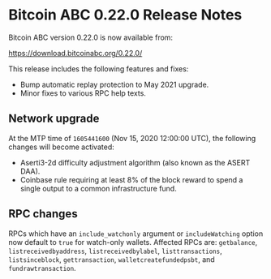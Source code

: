 # Bitcoin ABC 0.22.0 Release Notes

Bitcoin ABC version 0.22.0 is now available from:

  <https://download.bitcoinabc.org/0.22.0/>

This release includes the following features and fixes:

 - Bump automatic replay protection to May 2021 upgrade.
 - Minor fixes to various RPC help texts.

Network upgrade
---------------

At the MTP time of `1605441600` (Nov 15, 2020 12:00:00 UTC), the following changes
will become activated:
 - Aserti3-2d difficulty adjustment algorithm (also known as the ASERT DAA).
 - Coinbase rule requiring at least 8% of the block reward to spend a single output to a common infrastructure fund.

RPC changes
-----------

RPCs which have an `include_watchonly` argument or `includeWatching`
option now default to `true` for watch-only wallets. Affected RPCs
are: `getbalance`, `listreceivedbyaddress`, `listreceivedbylabel`,
`listtransactions`, `listsinceblock`, `gettransaction`,
`walletcreatefundedpsbt`, and `fundrawtransaction`.
